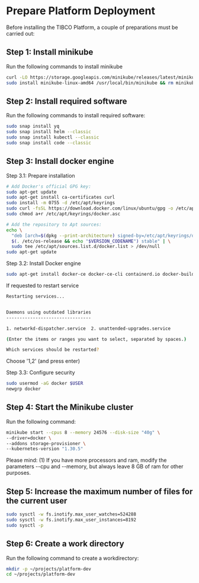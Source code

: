 
# Prepare Platform Deployment

Before installing the TIBCO Platform, a couple of preparations must be carried out: 


## Step 1: Install minikube
Run the following commands to install minikube

```bash
curl -LO https://storage.googleapis.com/minikube/releases/latest/minikube-linux-amd64
sudo install minikube-linux-amd64 /usr/local/bin/minikube && rm minikube-linux-amd64
```

## Step 2: Install required software
Run the following commands to install required software:

```bash
sudo snap install yq
sudo snap install helm --classic
sudo snap install kubectl --classic
sudo snap install code --classic
```

## Step 3: Install docker engine

Step 3.1: Prepare installation

```bash
# Add Docker's official GPG key:
sudo apt-get update
sudo apt-get install ca-certificates curl
sudo install -m 0755 -d /etc/apt/keyrings
sudo curl -fsSL https://download.docker.com/linux/ubuntu/gpg -o /etc/apt/keyrings/docker.asc
sudo chmod a+r /etc/apt/keyrings/docker.asc

# Add the repository to Apt sources:
echo \
  "deb [arch=$(dpkg --print-architecture) signed-by=/etc/apt/keyrings/docker.asc] https://download.docker.com/linux/ubuntu \
  $(. /etc/os-release && echo "$VERSION_CODENAME") stable" | \
  sudo tee /etc/apt/sources.list.d/docker.list > /dev/null
sudo apt-get update
```

Step 3.2: Install Docker engine

```bash
sudo apt-get install docker-ce docker-ce-cli containerd.io docker-buildx-plugin docker-compose-plugin
```

If requested to restart service

```bash
Restarting services...


Daemons using outdated libraries
--------------------------------

1. networkd-dispatcher.service  2. unattended-upgrades.service

(Enter the items or ranges you want to select, separated by spaces.)

Which services should be restarted?
```
Choose '1,2' (and press enter)



Step 3.3: Configure security

```bash
sudo usermod -aG docker $USER
newgrp docker
```


## Step 4: Start the Minikube cluster
Run the following command:

```bash
minikube start --cpus 8 --memory 24576 --disk-size "40g" \
--driver=docker \
--addons storage-provisioner \
--kubernetes-version "1.30.5"
```

Please mind: 
(1) If you have more processors and ram, modify the parameters --cpu and --memory, but always leave 8 GB of ram for other purposes.

## Step 5: Increase the maximum number of files for the current user


```bash
sudo sysctl -w fs.inotify.max_user_watches=524288
sudo sysctl -w fs.inotify.max_user_instances=8192
sudo sysctl -p
```



## Step 6: Create a work directory
Run the following command to create a workdirectory:

```bash
mkdir -p ~/projects/platform-dev
cd ~/projects/platform-dev
```

